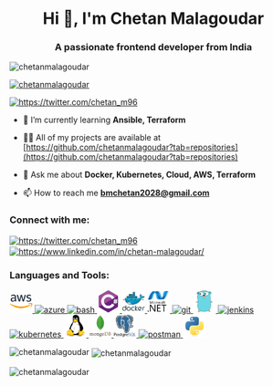<h1 align="center">Hi 👋, I'm Chetan Malagoudar</h1>
<h3 align="center">A passionate frontend developer from India</h3>

<p align="left"> <img src="https://komarev.com/ghpvc/?username=chetanmalagoudar&label=Profile%20views&color=0e75b6&style=flat" alt="chetanmalagoudar" /> </p>

<p align="left"> <a href="https://github.com/ryo-ma/github-profile-trophy"><img src="https://github-profile-trophy.vercel.app/?username=chetanmalagoudar" alt="chetanmalagoudar" /></a> </p>

<p align="left"> <a href="https://twitter.com/https://twitter.com/chetan_m96" target="blank"><img src="https://img.shields.io/twitter/follow/https://twitter.com/chetan_m96?logo=twitter&style=for-the-badge" alt="https://twitter.com/chetan_m96" /></a> </p>

- 🌱 I’m currently learning **Ansible, Terraform**

- 👨‍💻 All of my projects are available at [https://github.com/chetanmalagoudar?tab=repositories](https://github.com/chetanmalagoudar?tab=repositories)

- 💬 Ask me about **Docker, Kubernetes, Cloud, AWS, Terraform**

- 📫 How to reach me **bmchetan2028@gmail.com**

<h3 align="left">Connect with me:</h3>
<p align="left">
<a href="https://twitter.com/https://twitter.com/chetan_m96" target="blank"><img align="center" src="https://raw.githubusercontent.com/rahuldkjain/github-profile-readme-generator/master/src/images/icons/Social/twitter.svg" alt="https://twitter.com/chetan_m96" height="30" width="40" /></a>
<a href="https://linkedin.com/in/https://www.linkedin.com/in/chetan-malagoudar/" target="blank"><img align="center" src="https://raw.githubusercontent.com/rahuldkjain/github-profile-readme-generator/master/src/images/icons/Social/linked-in-alt.svg" alt="https://www.linkedin.com/in/chetan-malagoudar/" height="30" width="40" /></a>
</p>

<h3 align="left">Languages and Tools:</h3>
<p align="left"> <a href="https://aws.amazon.com" target="_blank" rel="noreferrer"> <img src="https://raw.githubusercontent.com/devicons/devicon/master/icons/amazonwebservices/amazonwebservices-original-wordmark.svg" alt="aws" width="40" height="40"/> </a> <a href="https://azure.microsoft.com/en-in/" target="_blank" rel="noreferrer"> <img src="https://www.vectorlogo.zone/logos/microsoft_azure/microsoft_azure-icon.svg" alt="azure" width="40" height="40"/> </a> <a href="https://www.gnu.org/software/bash/" target="_blank" rel="noreferrer"> <img src="https://www.vectorlogo.zone/logos/gnu_bash/gnu_bash-icon.svg" alt="bash" width="40" height="40"/> </a> <a href="https://www.w3schools.com/cs/" target="_blank" rel="noreferrer"> <img src="https://raw.githubusercontent.com/devicons/devicon/master/icons/csharp/csharp-original.svg" alt="csharp" width="40" height="40"/> </a> <a href="https://www.docker.com/" target="_blank" rel="noreferrer"> <img src="https://raw.githubusercontent.com/devicons/devicon/master/icons/docker/docker-original-wordmark.svg" alt="docker" width="40" height="40"/> </a> <a href="https://dotnet.microsoft.com/" target="_blank" rel="noreferrer"> <img src="https://raw.githubusercontent.com/devicons/devicon/master/icons/dot-net/dot-net-original-wordmark.svg" alt="dotnet" width="40" height="40"/> </a> <a href="https://git-scm.com/" target="_blank" rel="noreferrer"> <img src="https://www.vectorlogo.zone/logos/git-scm/git-scm-icon.svg" alt="git" width="40" height="40"/> </a> <a href="https://golang.org" target="_blank" rel="noreferrer"> <img src="https://raw.githubusercontent.com/devicons/devicon/master/icons/go/go-original.svg" alt="go" width="40" height="40"/> </a> <a href="https://www.jenkins.io" target="_blank" rel="noreferrer"> <img src="https://www.vectorlogo.zone/logos/jenkins/jenkins-icon.svg" alt="jenkins" width="40" height="40"/> </a> <a href="https://kubernetes.io" target="_blank" rel="noreferrer"> <img src="https://www.vectorlogo.zone/logos/kubernetes/kubernetes-icon.svg" alt="kubernetes" width="40" height="40"/> </a> <a href="https://www.linux.org/" target="_blank" rel="noreferrer"> <img src="https://raw.githubusercontent.com/devicons/devicon/master/icons/linux/linux-original.svg" alt="linux" width="40" height="40"/> </a> <a href="https://www.mongodb.com/" target="_blank" rel="noreferrer"> <img src="https://raw.githubusercontent.com/devicons/devicon/master/icons/mongodb/mongodb-original-wordmark.svg" alt="mongodb" width="40" height="40"/> </a> <a href="https://www.postgresql.org" target="_blank" rel="noreferrer"> <img src="https://raw.githubusercontent.com/devicons/devicon/master/icons/postgresql/postgresql-original-wordmark.svg" alt="postgresql" width="40" height="40"/> </a> <a href="https://postman.com" target="_blank" rel="noreferrer"> <img src="https://www.vectorlogo.zone/logos/getpostman/getpostman-icon.svg" alt="postman" width="40" height="40"/> </a> <a href="https://www.python.org" target="_blank" rel="noreferrer"> <img src="https://raw.githubusercontent.com/devicons/devicon/master/icons/python/python-original.svg" alt="python" width="40" height="40"/> </a> </p>

<p><img align="left" src="https://github-readme-stats.vercel.app/api/top-langs?username=chetanmalagoudar&show_icons=true&locale=en&layout=compact" alt="chetanmalagoudar" /></p>

<p>&nbsp;<img align="center" src="https://github-readme-stats.vercel.app/api?username=chetanmalagoudar&show_icons=true&locale=en" alt="chetanmalagoudar" /></p>

<p><img align="center" src="https://github-readme-streak-stats.herokuapp.com/?user=chetanmalagoudar&" alt="chetanmalagoudar" /></p>
